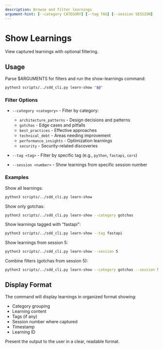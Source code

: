 ```yaml
---
description: Browse and filter learnings
argument-hint: [--category CATEGORY] [--tag TAG] [--session SESSION]
---
```


# Show Learnings

View captured learnings with optional filtering.

## Usage

Parse $ARGUMENTS for filters and run the show-learnings command:

```bash
python3 scripts/../sdd_cli.py learn-show "$@"
```

### Filter Options

- `--category <category>` - Filter by category:
  - `architecture_patterns` - Design decisions and patterns
  - `gotchas` - Edge cases and pitfalls
  - `best_practices` - Effective approaches
  - `technical_debt` - Areas needing improvement
  - `performance_insights` - Optimization learnings
  - `security` - Security-related discoveries

- `--tag <tag>` - Filter by specific tag (e.g., `python`, `fastapi`, `cors`)

- `--session <number>` - Show learnings from specific session number

### Examples

Show all learnings:
```bash
python3 scripts/../sdd_cli.py learn-show
```

Show only gotchas:
```bash
python3 scripts/../sdd_cli.py learn-show --category gotchas
```

Show learnings tagged with "fastapi":
```bash
python3 scripts/../sdd_cli.py learn-show --tag fastapi
```

Show learnings from session 5:
```bash
python3 scripts/../sdd_cli.py learn-show --session 5
```

Combine filters (gotchas from session 5):
```bash
python3 scripts/../sdd_cli.py learn-show --category gotchas --session 5
```

## Display Format

The command will display learnings in organized format showing:
- Category grouping
- Learning content
- Tags (if any)
- Session number where captured
- Timestamp
- Learning ID

Present the output to the user in a clear, readable format.
